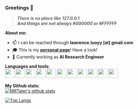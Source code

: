 ### Greetings 👋  
> ***There is no place like 127.0.0.1***  
> ***And things are not always #000000 or #FFFFFF***

**About me:**  
* :mailbox: I can be reached through **lawrence.luoyy [at] gmail.com**
* :mortar_board: This is my **[personal page](https://mrtater.github.io/)**! Have a look!
* :briefcase: Currently working as **AI Research Engineer**

**Languages and tools:**  
<img height="30" src="https://cdn.jsdelivr.net/gh/devicons/devicon/icons/c/c-original.svg"/>
<img height="30" src="https://cdn.jsdelivr.net/gh/devicons/devicon/icons/java/java-original.svg"/>
<img height="30" src="https://cdn.jsdelivr.net/gh/devicons/devicon/icons/javascript/javascript-original.svg"/>
<img height="30" src="https://cdn.jsdelivr.net/gh/devicons/devicon@latest/icons/rust/rust-original.svg" />
<img height="30" src="https://cdn.jsdelivr.net/gh/devicons/devicon/icons/python/python-original.svg" />
<img height="30" src="https://cdn.jsdelivr.net/gh/devicons/devicon/icons/pytorch/pytorch-original.svg"/>
<img height="30" src="https://cdn.jsdelivr.net/gh/devicons/devicon/icons/git/git-original.svg" />
<img height="30" src="https://cdn.jsdelivr.net/gh/devicons/devicon/icons/docker/docker-original.svg" />
<img height="30" src="https://cdn.jsdelivr.net/gh/devicons/devicon/icons/vim/vim-original.svg" />
<img height="30" src="https://cdn.jsdelivr.net/gh/devicons/devicon/icons/vscode/vscode-original.svg" />
<img height="30" src="https://cdn.jsdelivr.net/gh/devicons/devicon/icons/jetbrains/jetbrains-original.svg" />

**My Github stats:**  
[![MRTater's github stats](https://github-readme-stats.vercel.app/api?username=MRTater&count_private=true&show_icons=true&theme=tokyonight&include_all_commits=true)](https://github.com/anuraghazra/github-readme-stats)  

<a href="https://github.com/MRTater/">
  <img align="center" alt="Top Langs" src="https://github-readme-stats.vercel.app/api/top-langs/?username=MRTater&layout=compact&theme=dracula&langs_count=6&exclude_repo=lpsolve-android" />
</a>

